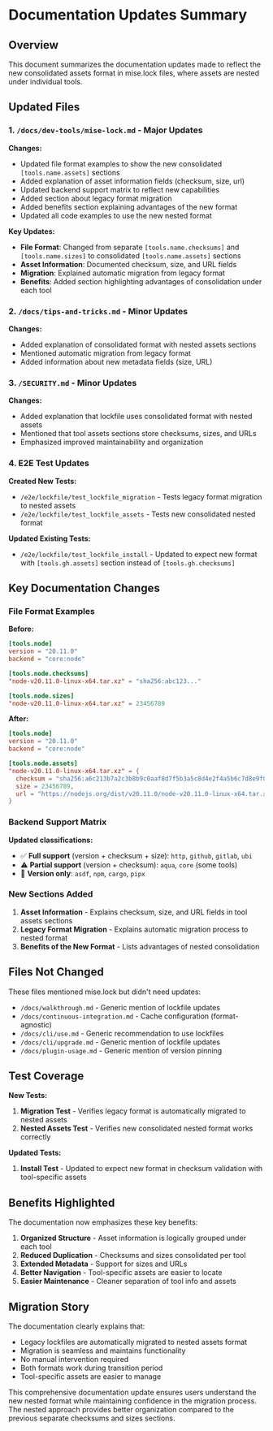 # Documentation Updates Summary

## Overview

This document summarizes the documentation updates made to reflect the new consolidated assets format in mise.lock files, where assets are nested under individual tools.

## Updated Files

### 1. `/docs/dev-tools/mise-lock.md` - **Major Updates**

**Changes:**
- Updated file format examples to show the new consolidated `[tools.name.assets]` sections
- Added explanation of asset information fields (checksum, size, url)
- Updated backend support matrix to reflect new capabilities
- Added section about legacy format migration
- Added benefits section explaining advantages of the new format
- Updated all code examples to use the new nested format

**Key Updates:**
- **File Format**: Changed from separate `[tools.name.checksums]` and `[tools.name.sizes]` to consolidated `[tools.name.assets]` sections
- **Asset Information**: Documented checksum, size, and URL fields
- **Migration**: Explained automatic migration from legacy format
- **Benefits**: Added section highlighting advantages of consolidation under each tool

### 2. `/docs/tips-and-tricks.md` - **Minor Updates**

**Changes:**
- Added explanation of consolidated format with nested assets sections
- Mentioned automatic migration from legacy format
- Added information about new metadata fields (size, URL)

### 3. `/SECURITY.md` - **Minor Updates**

**Changes:**
- Added explanation that lockfile uses consolidated format with nested assets
- Mentioned that tool assets sections store checksums, sizes, and URLs
- Emphasized improved maintainability and organization

### 4. E2E Test Updates

**Created New Tests:**
- `/e2e/lockfile/test_lockfile_migration` - Tests legacy format migration to nested assets
- `/e2e/lockfile/test_lockfile_assets` - Tests new consolidated nested format

**Updated Existing Tests:**
- `/e2e/lockfile/test_lockfile_install` - Updated to expect new format with `[tools.gh.assets]` section instead of `[tools.gh.checksums]`

## Key Documentation Changes

### File Format Examples

**Before:**
```toml
[tools.node]
version = "20.11.0"
backend = "core:node"

[tools.node.checksums]
"node-v20.11.0-linux-x64.tar.xz" = "sha256:abc123..."

[tools.node.sizes]
"node-v20.11.0-linux-x64.tar.xz" = 23456789
```

**After:**
```toml
[tools.node]
version = "20.11.0"
backend = "core:node"

[tools.node.assets]
"node-v20.11.0-linux-x64.tar.xz" = { 
  checksum = "sha256:a6c213b7a2c3b8b9c0aaf8d7f5b3a5c8d4e2f4a5b6c7d8e9f0a1b2c3d4e5f6a7", 
  size = 23456789,
  url = "https://nodejs.org/dist/v20.11.0/node-v20.11.0-linux-x64.tar.xz"
}
```

### Backend Support Matrix

**Updated classifications:**
- ✅ **Full support** (version + checksum + size): `http`, `github`, `gitlab`, `ubi`
- ⚠️ **Partial support** (version + checksum): `aqua`, `core` (some tools)
- 📝 **Version only**: `asdf`, `npm`, `cargo`, `pipx`

### New Sections Added

1. **Asset Information** - Explains checksum, size, and URL fields in tool assets sections
2. **Legacy Format Migration** - Explains automatic migration process to nested format
3. **Benefits of the New Format** - Lists advantages of nested consolidation

## Files Not Changed

These files mentioned mise.lock but didn't need updates:
- `/docs/walkthrough.md` - Generic mention of lockfile updates
- `/docs/continuous-integration.md` - Cache configuration (format-agnostic)
- `/docs/cli/use.md` - Generic recommendation to use lockfiles
- `/docs/cli/upgrade.md` - Generic mention of lockfile updates
- `/docs/plugin-usage.md` - Generic mention of version pinning

## Test Coverage

**New Tests:**
1. **Migration Test** - Verifies legacy format is automatically migrated to nested assets
2. **Nested Assets Test** - Verifies new consolidated nested format works correctly

**Updated Tests:**
1. **Install Test** - Updated to expect new format in checksum validation with tool-specific assets

## Benefits Highlighted

The documentation now emphasizes these key benefits:

1. **Organized Structure** - Asset information is logically grouped under each tool
2. **Reduced Duplication** - Checksums and sizes consolidated per tool
3. **Extended Metadata** - Support for sizes and URLs
4. **Better Navigation** - Tool-specific assets are easier to locate
5. **Easier Maintenance** - Cleaner separation of tool info and assets

## Migration Story

The documentation clearly explains that:
- Legacy lockfiles are automatically migrated to nested assets format
- Migration is seamless and maintains functionality
- No manual intervention required
- Both formats work during transition period
- Tool-specific assets are easier to manage

This comprehensive documentation update ensures users understand the new nested format while maintaining confidence in the migration process. The nested approach provides better organization compared to the previous separate checksums and sizes sections.